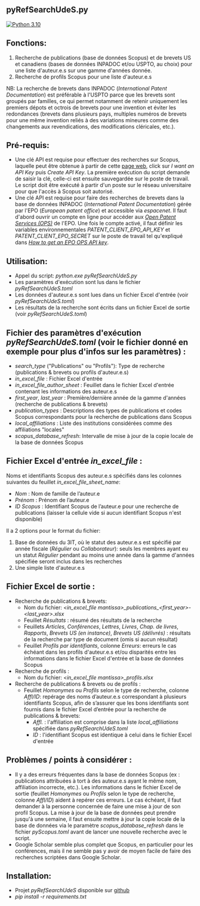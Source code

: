 ## pyRefSearchUdeS.py

<!---Badges-->
[![Python 3.10](https://img.shields.io/badge/python-3.10+-blue.svg)](https://www.python.org/downloads/)

## Fonctions:
1) Recherche de publications (base de données Scopus) et de brevets US et canadiens
   (bases de données INPADOC et/ou USPTO, au choix) pour une liste d'auteur.e.s sur une
   gamme d'années donnée.
2) Recherche de profils Scopus pour une liste d'auteur.e.s

NB: La recherche de brevets dans INPADOC (*International Patent Documentation*) est
préférable à l'USPTO parce que les brevets sont groupés par familles, ce qui permet
notamment de retenir uniquement les premiers dépots et octrois de brevets pour une
invention et éviter les redondances (brevets dans plusieurs pays, multiples numéros
de brevets pour une même invention reliés à des variations mineures comme des changements
aux revendications, des modifications cléricales, etc.).

## Pré-requis:
- Une clé API est requise pour effectuer des recherches sur Scopus, laquelle peut être obtenue
  à partir de cette [page web](https://dev.elsevier.com/index.jsp), click sur *I want an API Key*
  puis *Create API Key*. La première exécution du script demande de saisir la clé,
  celle-ci est ensuite sauvegardée sur le poste de travail. Le script doit être exécuté
  à partir d'un poste sur le réseau universitaire pour que l'accès à Scopus soit autorisé.
- Une clé API est requise pour faire des recherches de brevets dans la base de données
  INPADOC (*International Patent Documentation*) gérée par l'EPO (*European
  patent office*) et accessible via *espacenet*. Il faut d'abord ouvrir un compte en ligne pour accéder aux
  [*Open Patent Services (OPS)*](https://developers.epo.org/user/register) de l'EPO. Une fois
  le compte activé, il faut définir les variables environnementales
  *PATENT_CLIENT_EPO_API_KEY* et *PATENT_CLIENT_EPO_SECRET* sur le poste de travail tel qu'expliqué dans
  [*How to get an EPO OPS API key*](https://patent-client.readthedocs.io/en/stable/getting_started.html).

## Utilisation:
- Appel du script: *python.exe pyRefSearchUdeS.py*
- Les paramètres d'exécution sont lus dans le fichier *pyRefSearchUdeS.toml*
- Les données d'auteur.e.s sont lues dans un fichier Excel d'entrée (voir *pyRefSearchUdeS.toml*)
- Les résultats de la recherche sont écrits dans un fichier Excel de sortie (voir *pyRefSearchUdeS.toml*)

## Fichier des paramètres d'exécution *pyRefSearchUdeS.toml* (voir le fichier donné en exemple pour plus d'infos sur les paramètres) :
- *search_type* ("Publications" ou "Profils"): Type de recherche (publications & brevets ou profils d'auteur.e.s)
- *in_excel_file* : Fichier Excel d'entrée
- *in_excel_file_author_sheet* : Feuillet dans le fichier Excel d'entrée contenant
  les informations des auteur.e.s
- *first_year*, *last_year* : Première/dernière année de la gamme d'années (recherche de
  publications & brevets)
- *publication_types* : Descriptions des types de publications et codes Scopus correspondants
  pour la recherche de publications dans Scopus
- *local_affiliations* : Liste des institutions considérées comme des affiliations "locales"
- *scopus_database_refresh*: Intervalle de mise à jour de la copie locale de la base de données Scopus

## Fichier Excel d'entrée *in_excel_file* :
Noms et identifiants Scopus des auteur.e.s spécifiés dans les colonnes
suivantes du feuillet *in_excel_file_sheet_name*:

- *Nom* : Nom de famille de l’auteur.e
- *Prénom* : Prénom de l’auteur.e
- *ID Scopus* : Identifiant Scopus de l’auteur.e pour une recherche de publications 
(laisser la cellule vide si aucun identifiant Scopus n'est disponible)

Il a 2 options pour le format du fichier:
1) Base de données du 3IT, où le statut des auteur.e.s est spécifié par année
   fiscale (*Régulier* ou *Collaborateur*): seuls les membres ayant eu un statut
   *Régulier* pendant au moins une année dans la gamme d'années spécifiée
   seront inclus dans les recherches
2) Une simple liste d'auteur.e.s


## Fichier Excel de sortie :
- Recherche de publications & brevets:
  - Nom du fichier: *\<in_excel_file mantissa\>\_publications\_\<first_year\>-\<last_year\>.xlsx*
  - Feuillet *Résultats* : résumé des résultats de la recherche
  - Feuillets *Articles*, *Conférences*, *Lettres*, *Livres*, *Chap. de livres*,
  *Rapports*, *Brevets US (en instance)*, *Brevets US (délivrés)* : résultats de la
  recherche par type de document (omis si aucun résultat)
  - Feuillet *Profils par identifiants*, colonne *Erreurs*: erreurs le cas échéant dans
  les profils d'auteur.e.s et/ou disparités entre les informations dans le fichier Excel
  d'entrée et la base de données Scopus
- Recherche de profils :
  - Nom du fichier: *\<in_excel_file mantissa\>\_profils.xlsx*
- Recherche de publications & brevets ou de profils :
  - Feuillet *Homonymes* ou *Profils* selon le type de recherche, colonne *Affl/ID*:
  repérage des noms d’auteur.e.s
  correspondant à plusieurs identifiants Scopus, afin de s’assurer que les bons
  identifiants sont fournis dans le fichier Excel d’entrée pour la recherche de
  publications & brevets:
    - *Affl.* : l'affiliation est comprise dans la liste *local_affiliations*
      spécifiée dans *pyRefSearchUdeS.toml*
    - *ID* : l'identifiant Scopus est identique à celui dans le fichier Excel d'entrée

## Problèmes / points à considérer :
- Il y a des erreurs fréquentes dans la base de données Scopus (ex : publications
  attribuées à tort à des auteur.e.s ayant le même nom, affiliation incorrecte, etc.). Les
  informations dans le fichier Excel de sortie (feuillet *Homonymes* ou
  *Profils* selon le type de recherche, colonne *Affl/ID*) aident à
  repérer ces erreurs. Le cas échéant, il faut demander à la personne concernée de faire
  une mise à jour de son profil Scopus. La mise à jour de la base de données peut prendre
  jusqu'à une semaine, il faut ensuite mettre à jour la copie locale de la base de données
  via le paramètre *scopus_database_refresh* dans le fichier *pyScopus.toml* avant
  de lancer une nouvelle recherche avec le script.
- Google Scholar semble plus complet que Scopus, en particulier pour les conférences,
  mais il ne semble pas y avoir de moyen facile de faire des recherches scriptées
  dans Google Scholar.

## Installation:
- Projet *pyRefSearchUdeS* disponible sur [github](https://github.com/pgcharetteUdeS/pyRefSearchUdeS)
- *pip install -r requirements.txt*
